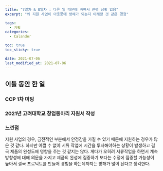 ```yaml
---
title: "7일차 & 8일차 : 다른 일 때문에 바빠서 진행 상황 없음"
excerpt: "왜 지원 사업이 아웃풋에 방해가 되는지 이해할 것 같은 경험"

tags:
  - 기획
categories:
  - Calander

toc: true
toc_sticky: true

date: 2021-07-06
last_modified_at: 2021-07-06
---
```

## 이틀 동안 한 일
### CCP 1차 미팅
### 2021년 고려대학교 창업동아리 지원서 작성

### 느낀점
지원 사업의 경우, 금전적인 부분에서 안정감을 가질 수 있기 때문에 지원하는 경우가 많은 것 같다. 하지만 어쩔 수 없이 서류 작업에 시간을 투자해야하는 상황이 발생하고 결국 제품의 완성도에 영향을 주는 것 같지는 않다. 게다가 오히려 서류작업을 하면서 계속 방향성에 대해 의문을 가지고 제품의 완성에 집중하기 보다는 수정에 집중할 가능성이 높아서 결국 프로덕트를 만들어 경험을 하는데까지는 방해가 많이 된다고 생각한다. 
